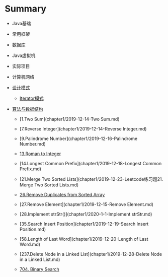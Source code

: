 # Summary

* Java基础

* 常用框架

* 数据库

* Java虚拟机

* 实际项目

* 计算机网络

* [设计模式](DesignModelChapter2.md)

  * [Iterator模式](chapter2/2020-2-10-Java设计模式总结Iterator模式.md)

* [算法与数据结构](README.md)	

  * [1.Two Sum](chapter1/2019-12-14-Two Sum.md)

  * [7.Reverse Integer](chapter1/2019-12-14-Reverse Integer.md)

  * [9.Palindrome Number](chapter1/2019-12-16-Palindrome Number.md)

  * [13.Roman to Integer]()

  * [14.Longest Common Prefix](chapter1/2019-12-18-Longest Common Prefix.md)

  * [21.Merge Two Sorted Lists](chapter1/2019-12-23-Leetcode练习题21. Merge Two Sorted Lists.md)

  * [26.Remove Duplicates from Sorted Array]()

  * [27.Remove Element](chapter1/2019-12-15-Remove Element.md)

  * [28.Implement strStr()](chapter1/2020-1-1-Implement strStr.md)

  * [35.Search Insert Position](chapter1/2019-12-19-Search Insert Position.md)

  * [58.Length of Last Word](chapter1/2019-12-20-Length of Last Word.md)

  * [237.Delete Node in a Linked List](chapter1/2019-12-28-Delete Node in a Linked List.md)

  * [704. Binary Search]()

    
